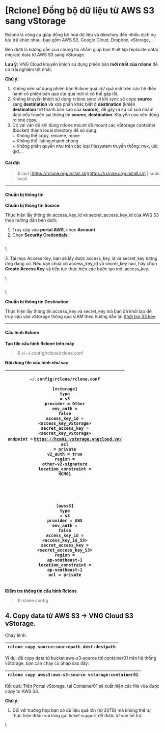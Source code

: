 # \[Rclone] Đồng bộ dữ liệu từ AWS S3 sang vStorage

Rclone là công cụ giúp đồng bộ hoá dữ liệu và directory đến nhiều dịch vụ lưu trữ khác nhau, bao gồm AWS S3, Google Cloud, Dropbox, vStorage,...

Bên dưới là hướng dẫn của chúng tôi nhằm giúp bạn thiết lập replicate data/ migrate data từ AWS S3 sang vStorage.

**Lưu ý:** VNG Cloud khuyến khích sử dụng phiên bản **mới nhất của rclone** để có trải nghiệm tốt nhất.&#x20;

**Chú ý:**

1. Không nên sử dụng phiên bản Rclone quá cũ/ quá mới trên các hệ điều hành có phiên bản quá cũ/ quá mới vì có thể gặp lỗi.
2. Không khuyến khích sử dụng rclone sync vì khi sync sẽ copy **source** sang **destination** và xóa phần khác biệt ở **destination** (khiến **destination** trở thành bản sao của **source**), dễ gây ra sự cố xoá nhầm data nếu truyền sai thông tin **source**, **destination**. Khuyến cáo nên dùng rclone copy.
3. &#x20;Có vài vấn đề khi dùng rclone mount để mount các vStorage container (bucket) thành local directory để sử dụng:\
   \+ Không thể copy, rename, move\
   \+ Không thể listing nhanh chóng\
   \+ Không phân quyền như trên các loại filesystem truyền thống: rwx, uid, gid,...

#### Cài đặt <a href="#id-rclone-dongbodulieutuawss3sangvstorage-caidat" id="id-rclone-dongbodulieutuawss3sangvstorage-caidat"></a>

> $ curl [https://rclone.org/install.sh](https://rclone.org/install.sh) | sudo bash

***

#### Chuẩn bị thông tin  <a href="#id-rclone-dongbodulieutuawss3sangvstorage-chuanbithongtin" id="id-rclone-dongbodulieutuawss3sangvstorage-chuanbithongtin"></a>

**Chuẩn bị thông tin Source**

Thực hiện lấy thông tin access\_key\_id và secret\_access\_key\_id của AWS S3 theo hướng dẫn bên dưới:

1. Truy cập vào **portal AWS**, chọn **Account**.
2. Chọn **Security Credentials.**&#x20;

<figure><img src="https://docs.vngcloud.vn/download/attachments/49648978/image2023-11-13_9-35-27.png?version=1&#x26;modificationDate=1699842929000&#x26;api=v2" alt=""><figcaption></figcaption></figure>

\


&#x20;3\. Tại mục Access Key, bạn sẽ lấy được access\_key\_id và secret\_key tương ứng đang có. Nếu bạn chưa có access\_key\_id và secret\_key nào, hãy chọn **Create Access Key** và tiếp tục thực hiện các bước tạo mới access\_key.&#x20;

\


<figure><img src="https://docs.vngcloud.vn/download/attachments/49648978/image2023-11-13_9-38-30.png?version=1&#x26;modificationDate=1699843112000&#x26;api=v2" alt=""><figcaption></figcaption></figure>

\


**Chuẩn bị thông tin Destination**

Thực hiện lấy thông tin access\_key và secret\_key mà bạn đã khởi tạo để truy cập vào vStorage thông qua vIAM theo hướng dẫn tại [Khởi tạo S3 key](../../quan-ly-truy-cap/quan-ly-tai-khoan-truy-cap-vstorage/tai-khoan-service-account/khoi-tao-vstorage-credentials/khoi-tao-s3-key.md).

***

#### Cấu hình Rclone <a href="#id-rclone-dongbodulieutuawss3sangvstorage-cauhinhrclone" id="id-rclone-dongbodulieutuawss3sangvstorage-cauhinhrclone"></a>

**Tạo file cấu hình Rclone trên máy**

> $ vi \~/.config/rclone/rclone.conf

**Nội dung file cấu hình như sau**

| <p><code>~/.config/rclone/rclone.conf</code></p><p><code>[vstorage]</code><br><code>type = s3</code><br><code>provider = Other</code><br><code>env_auth = false</code><br><code>access_key_id = &#x3C;access_key_vStorage></code><br><code>secret_access_key = &#x3C;secret_key_vStorage></code><br><code>endpoint =</code> <a href="https://hcm01.vstorage.vngcloud.vn/"><code>https://hcm01.vstorage.vngcloud.vn/</code></a><br><code>acl = private</code><br><code>v2_auth = true</code><br><code>region = other-v2-signature</code><br><code>location_constraint = HCM01</code></p><p><br></p><p><br></p><p><code>[awss3]</code><br><code>type = s3</code><br><code>provider = AWS</code><br><code>env_auth = false</code><br><code>access_key_id = &#x3C;access_key_id_S3></code><br><code>secret_access_key = &#x3C;secret_access_key_S3></code><br><code>region = ap-southeast-1</code><br><code>location_constraint = ap-southeast-1</code><br><code>acl = private</code></p> |
| ------------------------------------------------------------------------------------------------------------------------------------------------------------------------------------------------------------------------------------------------------------------------------------------------------------------------------------------------------------------------------------------------------------------------------------------------------------------------------------------------------------------------------------------------------------------------------------------------------------------------------------------------------------------------------------------------------------------------------------------------------------------------------------------------------------------------------------------------------------------------------------------------------------------------------------------------------------------------------------- |

**Kiểm tra thông tin cấu hình Rclone**

> $ rclone config

## 4. Copy data từ AWS S3 → VNG Cloud S3 vStorage.  <a href="#id-rclone-dongbodulieutuawss3sangvstorage-4.copydatatuawss3-vngclouds3vstorage" id="id-rclone-dongbodulieutuawss3sangvstorage-4.copydatatuawss3-vngclouds3vstorage"></a>

&#x20;

Chạy lệnh: &#x20;

| `rclone copy source:sourcepath dest:destpath` |
| --------------------------------------------- |

Ví dụ: để copy data từ bucket aws-s3-source tới container01 trên hệ thống vStorage, bạn cần chạy cú pháp sau đây:

| `rclone copy awss3:aws-s3-source vstorage:container01` |
| ------------------------------------------------------ |

Kết quả: Trên Portal vStorage, tại Container01 sẽ xuất hiện các file vừa được copy từ AWS S3.&#x20;

**Chú ý:**

1. Đối với trường hợp bạn có dữ liệu quá lớn (từ 20TB) mà không thể tự thực hiện được vui lòng gửi ticket support để được tư vấn hỗ trợ.

\
